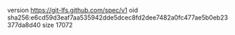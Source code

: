 version https://git-lfs.github.com/spec/v1
oid sha256:e6cd59d3eaf7aa535942dde5dcec8fd2dee7482a0fc477ae5b0eb23377da8d40
size 17072
